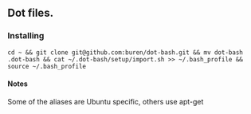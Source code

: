 ## Dot files.

### Installing
    cd ~ && git clone git@github.com:buren/dot-bash.git && mv dot-bash .dot-bash && cat ~/.dot-bash/setup/import.sh >> ~/.bash_profile && source ~/.bash_profile

#### Notes
  Some of the aliases are Ubuntu specific, others use apt-get
